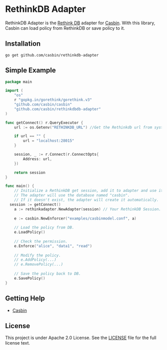 RethinkDB Adapter 
====

RethinkDB Adapter is the [Rethink DB](https://www.rethinkdb.com/) adapter for [Casbin](https://github.com/casbin/casbin). With this library, Casbin can load policy from RethinkDB or save policy to it.

## Installation

    go get github.com/casbin/rethinkdb-adapter

## Simple Example

```go
package main

import (
    "os"
    r "gopkg.in/gorethink/gorethink.v3"
	"github.com/casbin/casbin"
	"github.com/casbin/rethinkdbdb-adapter"
)

func getConnect() r.QueryExecutor {
	url := os.Getenv("RETHINKDB_URL") //Get the Rethinkdb url from system env

	if url == "" {
		url = "localhost:28015"
	}

	session, _ := r.Connect(r.ConnectOpts{
		Address: url,
	})

	return session
}

func main() {
	// Initialize a RethinkDB get session, add it to adapter and use it in a Casbin enforcer:
	// The adapter will use the database named "casbin".
	// If it doesn't exist, the adapter will create it automatically.
  session := getConnect()
	a := rethinkadapter.NewAdapter(session) // Your RethinkDB Session. 
	
	e := casbin.NewEnforcer("examples/casbinmodel.conf", a)
	
	// Load the policy from DB.
	e.LoadPolicy()
	
	// Check the permission.
	e.Enforce("alice", "data1", "read")
	
	// Modify the policy.
	// e.AddPolicy(...)
	// e.RemovePolicy(...)
	
	// Save the policy back to DB.
	e.SavePolicy()
}
```

## Getting Help

- [Casbin](https://github.com/casbin/casbin)

## License

This project is under Apache 2.0 License. See the [LICENSE](LICENSE) file for the full license text.
